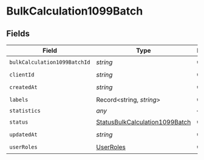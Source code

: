 # BulkCalculation1099Batch


## Fields

| Field                                                                                   | Type                                                                                    | Required                                                                                | Description                                                                             |
| --------------------------------------------------------------------------------------- | --------------------------------------------------------------------------------------- | --------------------------------------------------------------------------------------- | --------------------------------------------------------------------------------------- |
| `bulkCalculation1099BatchId`                                                            | *string*                                                                                | :heavy_check_mark:                                                                      | N/A                                                                                     |
| `clientId`                                                                              | *string*                                                                                | :heavy_check_mark:                                                                      | N/A                                                                                     |
| `createdAt`                                                                             | *string*                                                                                | :heavy_check_mark:                                                                      | N/A                                                                                     |
| `labels`                                                                                | Record<string, *string*>                                                                | :heavy_check_mark:                                                                      | N/A                                                                                     |
| `statistics`                                                                            | *any*                                                                                   | :heavy_minus_sign:                                                                      | N/A                                                                                     |
| `status`                                                                                | [StatusBulkCalculation1099Batch](../../models/shared/statusbulkcalculation1099batch.md) | :heavy_check_mark:                                                                      | N/A                                                                                     |
| `updatedAt`                                                                             | *string*                                                                                | :heavy_check_mark:                                                                      | N/A                                                                                     |
| `userRoles`                                                                             | [UserRoles](../../models/shared/userroles.md)                                           | :heavy_check_mark:                                                                      | N/A                                                                                     |